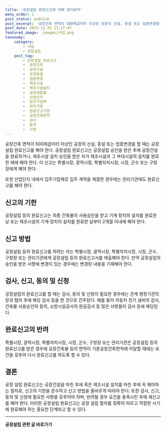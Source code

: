 ```yaml
---
title: '공장설립 완료신고에 대해 알아보자'
menu_order: 1
post_status: publish
post_excerpt: '공장건축 면적이 500제곱미터 이상인 공장의 신설, 증설 또는 업종변경을 할 때는 공장설립 완료신고를 해야 한다. 공장설립 완료신고는 공장설립 승인을 받은 후에 공장건설을 완료하거나, 제조시설 설치 승인을 받은 자가 제조시설과 그 부대시설의 설치를 완료한 때에 해야 한다. 이 신고는 특별시장, 광역시장, 특별자치시장, 시장, 군수 또는 구청장에게 해야 한다.'
post_date: 2023-11-25 13:27:47
featured_image: _images/사업.png
taxonomy:
    category:
        - 사업
        - 공장설립
    post_tag:
        - 공장설립 완료신고
        -  공장건축
        -  공장신설
        -  공장증설
        -  업종변경
        -  제조시설
        -  제조시설설치
        -  공장설립법
        -  산업단지
        -  입주기업체
        -  관리기관
        -  완료신고기한
        -  공장건축면적
        -  검사
        -  동의
        -  신청
---
```



공장건축 면적이 500제곱미터 이상인 공장의 신설, 증설 또는 업종변경을 할 때는 공장설립 완료신고를 해야 한다. 공장설립 완료신고는 공장설립 승인을 받은 후에 공장건설을 완료하거나, 제조시설 설치 승인을 받은 자가 제조시설과 그 부대시설의 설치를 완료한 때에 해야 한다. 이 신고는 특별시장, 광역시장, 특별자치시장, 시장, 군수 또는 구청장에게 해야 한다.

또한 산업단지 내에서 입주기업체로 입주 계약을 체결한 경우에는 관리기관에도 완료신고를 해야 한다.

## 신고의 기한

공장설립 등의 완료신고는 최종 건축물의 사용승인을 받고 기계·장치의 설치를 완료한 날 또는 제조시설의 기계·장치의 설치를 완료한 날부터 2개월 이내에 해야 한다.

## 신고 방법

공장설립 등의 완료신고를 하려는 자는 특별시장, 광역시장, 특별자치시장, 시장, 군수, 구청장 또는 관리기관에게 공장설립 등의 완료신고서를 제출해야 한다. 만약 공장설립의 승인을 받은 사항에 변경이 있는 경우에는 변경된 내용을 기재해야 한다.

## 검사, 신고, 동의 및 신청

공장설립의 완료신고를 할 때는 검사, 동의 및 신청이 필요한 경우에는 관계 행정기관의 장과 협의 후에 해당 검사 등을 한 것으로 간주된다. 예를 들어 자동차 전기 설비의 검사, 건축물 사용승인의 동의, 소방시설공사의 완공검사 등 많은 사항들이 검사 등에 해당된다.

## 완료신고의 반려

특별시장, 광역시장, 특별자치시장, 시장, 군수, 구청장 또는 관리기관은 공장설립 등의 완료신고를 받은 경우에 공장건축물 등의 면적이 기준공장건축면적에 미달할 때에는 요건을 갖추어 다시 완료신고를 하도록 할 수 있다.

## 결론

공장 설립 완료신고는 공장건설을 마친 후에 혹은 제조시설 설치를 마친 후에 꼭 해야하는 절차로, 신고의 기한을 준수하고 신고 방법을 올바르게 따라야 한다. 또한 검사, 신고, 동의 및 신청에 필요한 사항을 갖추어야 하며, 반려될 경우 요건을 충족시킨 후에 재신고를 해야 한다. 이러한 공장설립 완료신고는 공장 설립 절차를 정확히 따르고 적절한 시기에 완료해야 하는 중요한 단계라고 할 수 있다.
<!-- wp:separator -->
<hr class="wp-block-separator has-alpha-channel-opacity"/>
<!-- /wp:separator -->

<!-- wp:group {"backgroundColor":"base","layout":{"type":"constrained"}} -->
<div class="wp-block-group has-base-background-color has-background"><!-- wp:paragraph {"align":"center","fontSize":"medium"} -->
<p class="has-text-align-center has-large-font-size"><strong>공장설립 관련 글 바로가기</strong></p>
<!-- /wp:paragraph -->


<!-- wp:latest-posts
{"categories":[{"id":27373,"count":19,"description":"","link":"https://uknowlaw.com/category/%ea%b3%b5%ec%9e%a5%ec%84%a4%eb%a6%bd/","name":"공장설립","slug":"공장설립","taxonomy":"category","parent":0,"meta":[],"_links":{"self":[{"href":"https://uknowlaw.com/wp-json/wp/v2/categories/27373"}],"collection":[{"href":"https://uknowlaw.com/wp-json/wp/v2/categories"}],"about":[{"href":"https://uknowlaw.com/wp-json/wp/v2/taxonomies/category"}],"wp:post_type":[{"href":"https://uknowlaw.com/wp-json/wp/v2/posts?categories=27373"}],"curies":[{"name":"wp","href":"https://api.w.org/{rel}","templated":true}]}}],"postsToShow":100,"excerptLength":28,"postLayout":"grid","columns":2,"featuredImageAlign":"left","featuredImageSizeSlug":"large","fontSize":"small"} /--></div>
<!-- /wp:group -->